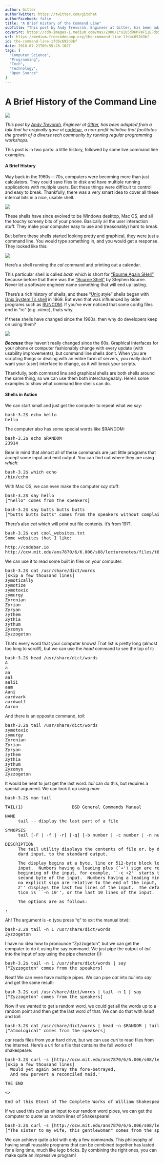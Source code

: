 ```yaml
---
author: Gitter
authorTwitter: https://twitter.com/gitchat
authorFacebook: false
title: "A Brief History of the Command Line"
subTitle: "This post by Andy Trevorah, Engineer at Gitter, has been adapted from a talk that he originally gave at codebar, a non-profit initiative ..."
coverSrc: https://cdn-images-1.medium.com/max/2000/1*uIU5dRHM7WFi1EFds5XD3Q.jpeg
url: https://medium.freecodecamp.org/the-command-line-1fdbc692b3bf
id: the-command-line-1fdbc692b3bf
date: 2016-07-21T09:55:28.162Z
tags: [
  "Computer Science",
  "Programming",
  "Tech",
  "Technology",
  "Open Source"
]
---
```

# A Brief History of the Command Line







![](https://cdn-images-1.medium.com/max/2000/1*uIU5dRHM7WFi1EFds5XD3Q.jpeg)







_This post by_ [_Andy Trevorah_](https://medium.com/@trevorah)_, Engineer at_ [_Gitter_](http://gitter.im)_, has been adapted from a talk that he originally gave at_ [codebar](http://codebar.io/)_, a non-profit initiative that facilitates the growth of a diverse tech community by running regular programming workshops._

This post is in two parts: a little history, followed by some live command line examples.

#### A Brief History

Way back in the 1960s — 70s, computers were becoming more than just calculators. They could save files to disk and have multiple running applications with multiple users. But these things were difficult to control and easy to break. Thankfully, there was a very smart idea to cover all these internal bits in a nice, usable shell.



![](https://cdn-images-1.medium.com/max/1600/0*mWsgUNWm6DKZXFkM.png)



These shells have since evolved to be Windows desktop, Mac OS, and all the touchy screeny bits of your phone. Basically all the user interaction stuff. They make your computer easy to use and (reasonably) hard to break.

But before these shells started looking pretty and graphical, they were just a command line. You would type something in, and you would get a response. They looked like this:



![](https://cdn-images-1.medium.com/max/1600/0*qfjPsc6xZcDxvZMa.png)



Here’s a shell running the _cal_ command and printing out a calendar.

This particular shell is called _bash_ which is short for [“Bourne Again SHell”](https://en.wikipedia.org/wiki/Bash_%28Unix_shell%29) because before that there was the [“Bourne Shell”](https://en.wikipedia.org/wiki/Bourne_shell) by Stephen Bourne. Never let a software engineer name something that will end up lasting.

There’s a rich history of shells, and these “[Unix](https://en.wikipedia.org/wiki/Unix) style” shells began with [Unix System 1’s shell](https://en.wikipedia.org/wiki/History_of_Unix#1969) in 1969\. But even that was influenced by older programs such as [RUNCOM](https://en.wikipedia.org/wiki/Run_commands). If you’ve ever noticed that some config files end in “rc” (e.g ._vimrc_), thats why.

If these shells have changed since the 1960s, then why do developers keep on using them?



![](https://cdn-images-1.medium.com/max/1600/0*eS3Of49WLoad2GYI.png)



**_Because_** they haven’t really changed since the 60s. Graphical interfaces for your phone or computer fashionably change with every update (with usability improvements), but command line shells don’t. When you are scripting things or dealing with an entire farm of servers, you really don’t want your (user) interface to change, as it will break your scripts.

Thankfully, both command line and graphical shells are both shells around the same thing, so we can use them both interchangeably. Here’s some examples to show what command line shells can do.

#### Shells in Action

We can start small and just get the computer to repeat what we say:

<pre name="9dad" id="9dad" class="graf graf--pre graf-after--p">bash-3.2$ echo hello    
hello</pre>

The computer also has some special words like $RANDOM:

<pre name="53ea" id="53ea" class="graf graf--pre graf-after--p">bash-3.2$ echo $RANDOM    
23914</pre>

Bear in mind that almost all of these commands are just little programs that accept some input and emit output. You can find out where they are using _which_:

<pre name="4e22" id="4e22" class="graf graf--pre graf-after--p">bash-3.2$ which echo    
/bin/echo</pre>

With Mac OS, we can even make the computer _say_ stuff:

<pre name="a0af" id="a0af" class="graf graf--pre graf-after--p">bash-3.2$ say hello    
["hello" comes from the speakers]</pre>

<pre name="f490" id="f490" class="graf graf--pre graf-after--pre">bash-3.2$ say butts butts butts    
["butts butts butts" comes from the speakers without complaint]</pre>

There’s also _cat_ which will print out file contents. It’s from 1971.

<pre name="acfd" id="acfd" class="graf graf--pre graf-after--p">bash-3.2$ cat cool_websites.txt    
Some websites that I like:</pre>

<pre name="456c" id="456c" class="graf graf--pre graf-after--pre">http://codebar.io    
http://ocw.mit.edu/ans7870/6/6.006/s08/lecturenotes/files/t8.shakespeare.txt</pre>

We can use it to read some built in files on your computer:

<pre name="dd42" id="dd42" class="graf graf--pre graf-after--p">bash-3.2$ cat /usr/share/dict/words    
[skip a few thousand lines]  
zymotically    
zymotize    
zymotoxic    
zymurgy    
Zyrenian    
Zyrian    
Zyryan    
zythem    
Zythia    
zythum    
Zyzomys    
Zyzzogeton</pre>

That’s every word that your computer knows! That list is pretty long (almost too long to scroll!), but we can use the _head_ command to see the top of it:

<pre name="e0c5" id="e0c5" class="graf graf--pre graf-after--p">bash-3.2$ head /usr/share/dict/words    
A    
a    
aa    
aal    
aalii    
aam    
Aani    
aardvark    
aardwolf    
Aaron</pre>

And there is an opposite command, _tail_:

<pre name="cf89" id="cf89" class="graf graf--pre graf-after--p">bash-3.2$ tail /usr/share/dict/words    
zymotoxic    
zymurgy    
Zyrenian    
Zyrian    
Zyryan    
zythem    
Zythia    
zythum    
Zyzomys    
Zyzzogeton</pre>

It would be neat to just get the last word. _tail_ can do this, but requires a special argument. We can look it up using _man_:

<pre name="2470" id="2470" class="graf graf--pre graf-after--p">bash-3.2$ man tail</pre>

<pre name="240d" id="240d" class="graf graf--pre graf-after--pre">TAIL(1)                   BSD General Commands Manual</pre>

<pre name="cd8b" id="cd8b" class="graf graf--pre graf-after--pre">NAME    
     tail -- display the last part of a file</pre>

<pre name="fd57" id="fd57" class="graf graf--pre graf-after--pre">SYNOPSIS    
     tail [-F | -f | -r] [-q] [-b number | -c number | -n number] [file ...]</pre>

<pre name="05b4" id="05b4" class="graf graf--pre graf-after--pre">DESCRIPTION    
     The tail utility displays the contents of file or, by default, its stan-  
     dard input, to the standard output.</pre>

<pre name="abe6" id="abe6" class="graf graf--pre graf-after--pre">     The display begins at a byte, line or 512-byte block location in the  
     input.  Numbers having a leading plus (`+') sign are relative to the  
     beginning of the input, for example, ``-c +2'' starts the display at the  
     second byte of the input.  Numbers having a leading minus (`-') sign or  
     no explicit sign are relative to the end of the input, for example, ``-n  
     2'' displays the last two lines of the input.  The default starting loca-  
     tion is ``-n 10'', or the last 10 lines of the input.</pre>

<pre name="1996" id="1996" class="graf graf--pre graf-after--pre">     The options are as follows:</pre>

<pre name="a8c7" id="a8c7" class="graf graf--pre graf-after--pre">:</pre>

Ah! The argument is _-n_ (you press “q” to exit the manual btw):

<pre name="899f" id="899f" class="graf graf--pre graf-after--p">bash-3.2$ tail -n 1 /usr/share/dict/words    
Zyzzogeton</pre>

I have no idea how to pronounce “Zyzzogeton”, but we can get the computer to do it using the say command. We just pipe the output of _tail_ into the input of _say_ using the pipe character (|):

<pre name="c2a1" id="c2a1" class="graf graf--pre graf-after--p">bash-3.2$ tail -n 1 /usr/share/dict/words | say    
["Zyzzogeton" comes from the speakers]</pre>

Neat! We can even have multiple pipes. We can pipe _cat_ into _tail_ into _say_ and get the same result:

<pre name="0646" id="0646" class="graf graf--pre graf-after--p">bash-3.2$ cat /usr/share/dict/words | tail -n 1 | say    
["Zyzzogeton" comes from the speakers]</pre>

Now if we wanted to get a random word, we could get all the words up to a random point and then get the last word of that. We can do that with _head_ and _tail_:

<pre name="f988" id="f988" class="graf graf--pre graf-after--p">bash-3.2$ cat /usr/share/dict/words | head -n $RANDOM | tail -n 1 | say    
["atmological" comes from the speakers]</pre>

_cat_ reads files from your hard drive, but we can use _curl_ to read files from the internet. Here’s a url for a file that contains the full works of shakespeare:

<pre name="3e9f" id="3e9f" class="graf graf--pre graf-after--p">bash-3.2$ curl -s [http://ocw.mit.edu/ans7870/6/6.006/s08/lecturenotes/files/t8.shakespeare.txt](http://ocw.mit.edu/ans7870/6/6.006/s08/lecturenotes/files/t8.shakespeare.txt)    
[skip a few thousand lines]  
  Would yet again betray the fore-betrayed,  
  And new pervert a reconciled maid.'</pre>

<pre name="968c" id="968c" class="graf graf--pre graf-after--pre">THE END</pre>

<pre name="c607" id="c607" class="graf graf--pre graf-after--pre"><<THIS ELECTRONIC VERSION OF THE COMPLETE WORKS OF WILLIAM    
SHAKESPEARE IS COPYRIGHT 1990-1993 BY WORLD LIBRARY, INC., AND IS    
PROVIDED BY PROJECT GUTENBERG ETEXT OF ILLINOIS BENEDICTINE COLLEGE    
WITH PERMISSION.  ELECTRONIC AND MACHINE READABLE COPIES MAY BE    
DISTRIBUTED SO LONG AS SUCH COPIES (1) ARE FOR YOUR OR OTHERS    
PERSONAL USE ONLY, AND (2) ARE NOT DISTRIBUTED OR USED    
COMMERCIALLY.  PROHIBITED COMMERCIAL DISTRIBUTION INCLUDES BY ANY    
SERVICE THAT CHARGES FOR DOWNLOAD TIME OR FOR MEMBERSHIP.>></pre>

<pre name="a836" id="a836" class="graf graf--pre graf-after--pre">End of this Etext of The Complete Works of William Shakespeare</pre>

If we used this _curl_ as an input to our random word pipes, we can get the computer to quote us random lines of Shakespeare!

<pre name="481e" id="481e" class="graf graf--pre graf-after--p">bash-3.2$ curl -s [http://ocw.mit.edu/ans7870/6/6.006/s08/lecturenotes/files/t8.shakespeare.txt](http://ocw.mit.edu/ans7870/6/6.006/s08/lecturenotes/files/t8.shakespeare.txt) | head -n $RANDOM | tail -n 1 | say    
["The sister to my wife, this gentlewoman" comes from the speakers]</pre>

We can achieve quite a lot with only a few commands. This philosophy of having small reusable programs that can be combined together has lasted for a long time, much like lego bricks. By combining the right ones, you can make quite an impressive program!








